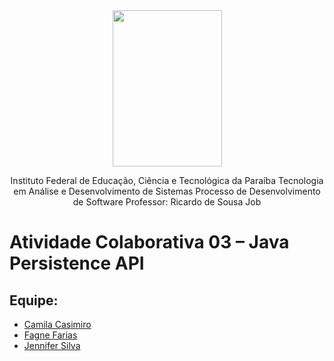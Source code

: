 <div align="center">
<img src="https://user-images.githubusercontent.com/57498887/134352674-9837ff29-10ff-44f7-8c46-cb517767be49.png" width="175" height="250">

Instituto Federal de Educação, Ciência e Tecnológica da Paraíba
Tecnologia em Análise e Desenvolvimento de Sistemas
Processo de Desenvolvimento de Software
Professor: Ricardo de Sousa Job
</div>

# Atividade Colaborativa 03 – Java Persistence API

## Equipe:
- <a href="https://github.com/camilacasimiro" alt="github">Camila Casimiro</a>
- <a href="https://github.com/FagneFarias" alt="github">Fagne Farias</a>
- <a href="https://github.com/JenniferSilva46" alt="github">Jennifer Silva</a>

